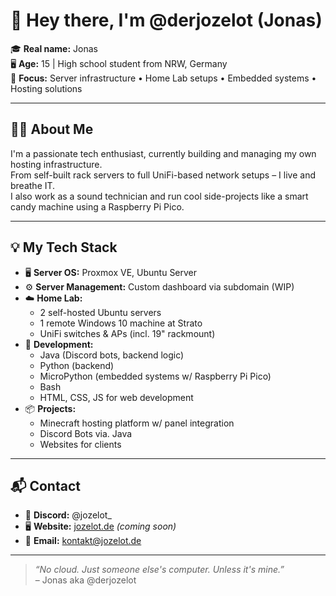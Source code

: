 # 👋 Hey there, I'm @derjozelot (Jonas)

🎓 **Real name:** Jonas  
🖥️ **Age:** 15 | High school student from NRW, Germany  
🔧 **Focus:** Server infrastructure • Home Lab setups • Embedded systems • Hosting solutions

---

## 👨‍💻 About Me
I'm a passionate tech enthusiast, currently building and managing my own hosting infrastructure.  
From self-built rack servers to full UniFi-based network setups – I live and breathe IT.  
I also work as a sound technician and run cool side-projects like a smart candy machine using a Raspberry Pi Pico.

---

## 💡 My Tech Stack
- 🖥️ **Server OS:** Proxmox VE, Ubuntu Server
- ⚙️ **Server Management:** Custom dashboard via subdomain (WIP)
- ☁️ **Home Lab:**  
  - 2 self-hosted Ubuntu servers  
  - 1 remote Windows 10 machine at Strato  
  - UniFi switches & APs (incl. 19" rackmount)  
- 🧠 **Development:**  
  - Java (Discord bots, backend logic)
  - Python (backend)
  - MicroPython (embedded systems w/ Raspberry Pi Pico)  
  - Bash
  - HTML, CSS, JS for web development
- 📦 **Projects:**  
  - Minecraft hosting platform w/ panel integration
  - Discord Bots via. Java
  - Websites for clients

---

## 📬 Contact
- 💬 **Discord:** @jozelot_  
- 🖥️ **Website:** [jozelot.de](https://jozelot.de) *(coming soon)*  
- 📧 **Email:** kontakt@jozelot.de

---

> _“No cloud. Just someone else's computer. Unless it's mine.”_  
> – Jonas aka @derjozelot
